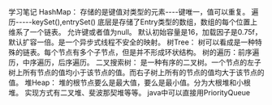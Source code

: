 学习笔记
HashMap：
存储的是键值对类型的元素----键唯一，值可以重复。
遍历-----keySet(),entrySet()
底层是存储了Entry类型的数组，数组的每个位置上维系了一个链表。
允许键或者值为null。
默认初始容量是16，加载因子是0.75f，默认扩容一倍。是一个异步式线程不安全的映射。
树Tree：
树可以看成是一种特殊的链表。每个节点有多个子节点，但是并不形成环状结构。
树的遍历：前序遍历，中序遍历，后序遍历。
二叉搜索树：
是一种有序的二叉树。一个节点的左子树上所有节点的值均小于该节点的值。而右子树上所有的节点的值均大于该节点的值。
堆Heap：
堆的根节点要么是最大值，要么是最小值。分为大根堆和小根堆。
实现方式有二叉堆、斐波那契堆等等。
java中可以直接用PriorityQueue